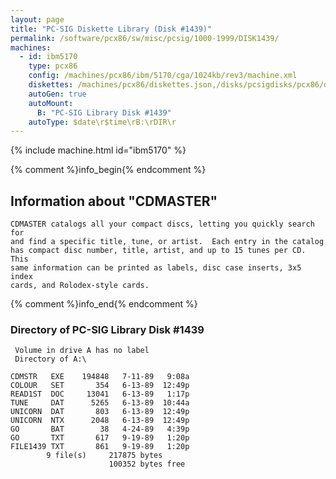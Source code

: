 ```yaml
---
layout: page
title: "PC-SIG Diskette Library (Disk #1439)"
permalink: /software/pcx86/sw/misc/pcsig/1000-1999/DISK1439/
machines:
  - id: ibm5170
    type: pcx86
    config: /machines/pcx86/ibm/5170/cga/1024kb/rev3/machine.xml
    diskettes: /machines/pcx86/diskettes.json,/disks/pcsigdisks/pcx86/diskettes.json
    autoGen: true
    autoMount:
      B: "PC-SIG Library Disk #1439"
    autoType: $date\r$time\rB:\rDIR\r
---
```


{% include machine.html id="ibm5170" %}

{% comment %}info_begin{% endcomment %}

## Information about "CDMASTER"

    CDMASTER catalogs all your compact discs, letting you quickly search for
    and find a specific title, tune, or artist.  Each entry in the catalog
    has compact disc number, title, artist, and up to 15 tunes per CD.  This
    same information can be printed as labels, disc case inserts, 3x5 index
    cards, and Rolodex-style cards.
{% comment %}info_end{% endcomment %}


### Directory of PC-SIG Library Disk #1439

     Volume in drive A has no label
     Directory of A:\

    CDMSTR   EXE    194848   7-11-89   9:08a
    COLOUR   SET       354   6-13-89  12:49p
    READ1ST  DOC     13041   6-13-89   1:17p
    TUNE     DAT      5265   6-13-89  10:44a
    UNICORN  DAT       803   6-13-89  12:49p
    UNICORN  NTX      2048   6-13-89  12:49p
    GO       BAT        38   4-24-89   4:39p
    GO       TXT       617   9-19-89   1:20p
    FILE1439 TXT       861   9-19-89   1:20p
            9 file(s)     217875 bytes
                          100352 bytes free
